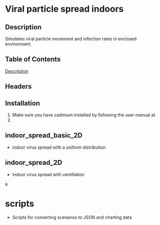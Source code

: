 # Viral particle spread indoors

## Description 
Simulates viral particle movement and infection rates in enclosed environment.

## Table of Contents  
[Description](#description)  

## Headers

## Installation
1. Make sure you have cadmium installed by following the user manual at 
2. 
## indoor_spread_basic_2D
- indoor virus spread with a uniform distribution

## indoor_spread_2D
- Indoor virus spread with ventillation 











a











# scripts 
- Scripts for converting scenarios to JSON and charting data
